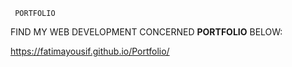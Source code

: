      PORTFOLIO
     
 FIND MY WEB DEVELOPMENT CONCERNED **PORTFOLIO** BELOW:
 
 https://fatimayousif.github.io/Portfolio/
